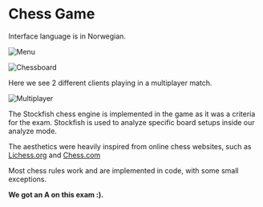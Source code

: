 # Chess Game 
Interface language is in Norwegian.

![Menu](https://github.com/techiew/Chess/blob/master/preview%20images/menu.png)

![Chessboard](https://github.com/techiew/Chess/blob/master/preview%20images/board.png)

Here we see 2 different clients playing in a multiplayer match.

![Multiplayer](https://github.com/techiew/Chess/blob/master/preview%20images/multiplayer.png)

The Stockfish chess engine is implemented in the game as it was a criteria for the exam. Stockfish is used to analyze specific board setups inside our analyze mode.

The aesthetics were heavily inspired from online chess websites, such as [Lichess.org](https://lichess.org/) and [Chess.com](https://www.chess.com/home)

Most chess rules work and are implemented in code, with some small exceptions.

**We got an A on this exam :).**

